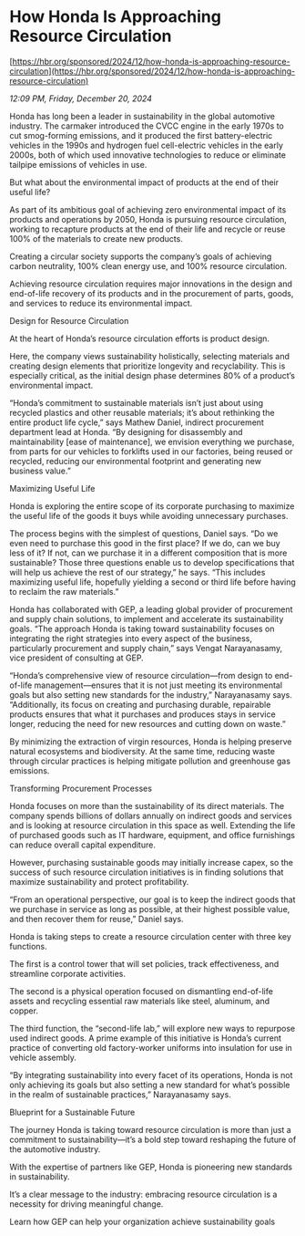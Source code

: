 # How Honda Is Approaching Resource Circulation

[https://hbr.org/sponsored/2024/12/how-honda-is-approaching-resource-circulation](https://hbr.org/sponsored/2024/12/how-honda-is-approaching-resource-circulation)

*12:09 PM, Friday, December 20, 2024*

Honda has long been a leader in sustainability in the global automotive industry. The carmaker introduced the CVCC engine in the early 1970s to cut smog-forming emissions, and it produced the first battery-electric vehicles in the 1990s and hydrogen fuel cell-electric vehicles in the early 2000s, both of which used innovative technologies to reduce or eliminate tailpipe emissions of vehicles in use.

But what about the environmental impact of products at the end of their useful life?

As part of its ambitious goal of achieving zero environmental impact of its products and operations by 2050, Honda is pursuing resource circulation, working to recapture products at the end of their life and recycle or reuse 100% of the materials to create new products.

Creating a circular society supports the company’s goals of achieving carbon neutrality, 100% clean energy use, and 100% resource circulation.

Achieving resource circulation requires major innovations in the design and end-of-life recovery of its products and in the procurement of parts, goods, and services to reduce its environmental impact.

Design for Resource Circulation

At the heart of Honda’s resource circulation efforts is product design.

Here, the company views sustainability holistically, selecting materials and creating design elements that prioritize longevity and recyclability. This is especially critical, as the initial design phase determines 80% of a product’s environmental impact.

“Honda’s commitment to sustainable materials isn’t just about using recycled plastics and other reusable materials; it’s about rethinking the entire product life cycle,” says Mathew Daniel, indirect procurement department lead at Honda. “By designing for disassembly and maintainability [ease of maintenance], we envision everything we purchase, from parts for our vehicles to forklifts used in our factories, being reused or recycled, reducing our environmental footprint and generating new business value.”

Maximizing Useful Life

Honda is exploring the entire scope of its corporate purchasing to maximize the useful life of the goods it buys while avoiding unnecessary purchases.

The process begins with the simplest of questions, Daniel says. “Do we even need to purchase this good in the first place? If we do, can we buy less of it? If not, can we purchase it in a different composition that is more sustainable? Those three questions enable us to develop specifications that will help us achieve the rest of our strategy,” he says. “This includes maximizing useful life, hopefully yielding a second or third life before having to reclaim the raw materials.”

Honda has collaborated with GEP, a leading global provider of procurement and supply chain solutions, to implement and accelerate its sustainability goals. “The approach Honda is taking toward sustainability focuses on integrating the right strategies into every aspect of the business, particularly procurement and supply chain,” says Vengat Narayanasamy, vice president of consulting at GEP.

“Honda’s comprehensive view of resource circulation—from design to end-of-life management—ensures that it is not just meeting its environmental goals but also setting new standards for the industry,” Narayanasamy says. “Additionally, its focus on creating and purchasing durable, repairable products ensures that what it purchases and produces stays in service longer, reducing the need for new resources and cutting down on waste.”

By minimizing the extraction of virgin resources, Honda is helping preserve natural ecosystems and biodiversity. At the same time, reducing waste through circular practices is helping mitigate pollution and greenhouse gas emissions.

Transforming Procurement Processes

Honda focuses on more than the sustainability of its direct materials. The company spends billions of dollars annually on indirect goods and services and is looking at resource circulation in this space as well. Extending the life of purchased goods such as IT hardware, equipment, and office furnishings can reduce overall capital expenditure.

However, purchasing sustainable goods may initially increase capex, so the success of such resource circulation initiatives is in finding solutions that maximize sustainability and protect profitability.

“From an operational perspective, our goal is to keep the indirect goods that we purchase in service as long as possible, at their highest possible value, and then recover them for reuse,” Daniel says.

Honda is taking steps to create a resource circulation center with three key functions.

The first is a control tower that will set policies, track effectiveness, and streamline corporate activities.

The second is a physical operation focused on dismantling end-of-life assets and recycling essential raw materials like steel, aluminum, and copper.

The third function, the “second-life lab,” will explore new ways to repurpose used indirect goods. A prime example of this initiative is Honda’s current practice of converting old factory-worker uniforms into insulation for use in vehicle assembly.

“By integrating sustainability into every facet of its operations, Honda is not only achieving its goals but also setting a new standard for what’s possible in the realm of sustainable practices,” Narayanasamy says.

Blueprint for a Sustainable Future

The journey Honda is taking toward resource circulation is more than just a commitment to sustainability—it’s a bold step toward reshaping the future of the automotive industry.

With the expertise of partners like GEP, Honda is pioneering new standards in sustainability.

It’s a clear message to the industry: embracing resource circulation is a necessity for driving meaningful change.

Learn how GEP can help your organization achieve sustainability goals

